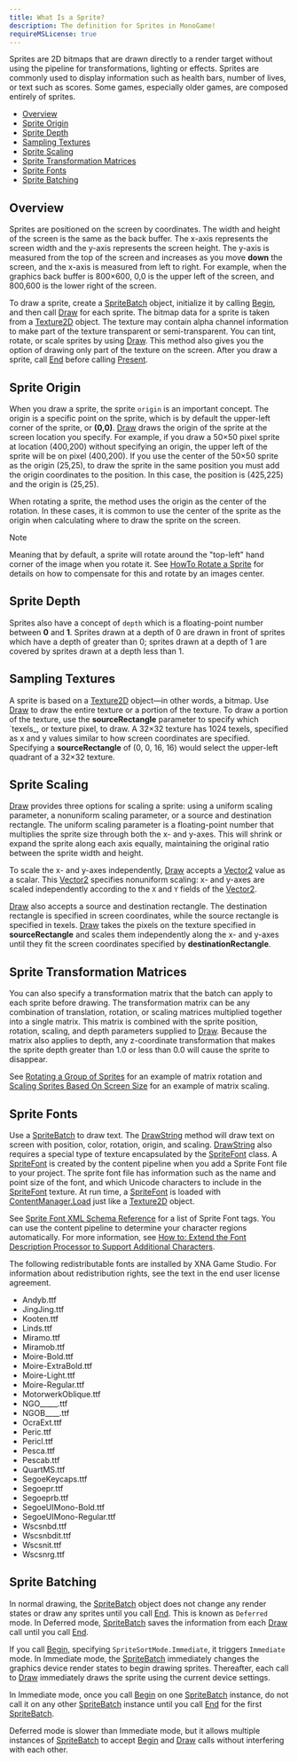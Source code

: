 ```yaml
---
title: What Is a Sprite?
description: The definition for Sprites in MonoGame!
requireMSLicense: true
---
```


Sprites are 2D bitmaps that are drawn directly to a render target without using the pipeline for transformations, lighting or effects. Sprites are commonly used to display information such as health bars, number of lives, or text such as scores. Some games, especially older games, are composed entirely of sprites.

* [Overview](#overview)
* [Sprite Origin](#sprite-origin)
* [Sprite Depth](#sprite-depth)
* [Sampling Textures](#sampling-textures)
* [Sprite Scaling](#sprite-scaling)
* [Sprite Transformation Matrices](#sprite-transformation-matrices)
* [Sprite Fonts](#sprite-fonts)
* [Sprite Batching](#sprite-batching)

## Overview

Sprites are positioned on the screen by coordinates. The width and height of the screen is the same as the back buffer. The x-axis represents the screen width and the y-axis represents the screen height. The y-axis is measured from the top of the screen and increases as you move **down** the screen, and the x-axis is measured from left to right. For example, when the graphics back buffer is 800×600, 0,0 is the upper left of the screen, and 800,600 is the lower right of the screen.

To draw a sprite, create a [SpriteBatch](xref:Microsoft.Xna.Framework.Graphics.SpriteBatch) object, initialize it by calling [Begin](/api/Microsoft.Xna.Framework.Graphics.SpriteBatch.html#Microsoft_Xna_Framework_Graphics_SpriteBatch_Begin_Microsoft_Xna_Framework_Graphics_SpriteSortMode_Microsoft_Xna_Framework_Graphics_BlendState_Microsoft_Xna_Framework_Graphics_SamplerState_Microsoft_Xna_Framework_Graphics_DepthStencilState_Microsoft_Xna_Framework_Graphics_RasterizerState_Microsoft_Xna_Framework_Graphics_Effect_System_Nullable_Microsoft_Xna_Framework_Matrix__), and then call [Draw](/api/Microsoft.Xna.Framework.Graphics.SpriteBatch.html#Microsoft_Xna_Framework_Graphics_SpriteBatch_Draw_Microsoft_Xna_Framework_Graphics_Texture2D_Microsoft_Xna_Framework_Rectangle_Microsoft_Xna_Framework_Color_) for each sprite. The bitmap data for a sprite is taken from a [Texture2D](xref:Microsoft.Xna.Framework.Graphics.Texture2D) object. The texture may contain alpha channel information to make part of the texture transparent or semi-transparent. You can tint, rotate, or scale sprites by using [Draw](/api/Microsoft.Xna.Framework.Graphics.SpriteBatch.html#Microsoft_Xna_Framework_Graphics_SpriteBatch_Draw_Microsoft_Xna_Framework_Graphics_Texture2D_Microsoft_Xna_Framework_Rectangle_Microsoft_Xna_Framework_Color_). This method also gives you the option of drawing only part of the texture on the screen. After you draw a sprite, call [End](/api/Microsoft.Xna.Framework.Graphics.SpriteBatch.html#Microsoft_Xna_Framework_Graphics_SpriteBatch_End) before calling [Present](xref:Microsoft.Xna.Framework.Graphics.GraphicsDevice.Present).

## Sprite Origin

When you draw a sprite, the sprite `origin` is an important concept. The origin is a specific point on the sprite, which is by default the upper-left corner of the sprite, or **(0,0)**. [Draw](/api/Microsoft.Xna.Framework.Graphics.SpriteBatch.html#Microsoft_Xna_Framework_Graphics_SpriteBatch_Draw_Microsoft_Xna_Framework_Graphics_Texture2D_Microsoft_Xna_Framework_Rectangle_Microsoft_Xna_Framework_Color_) draws the origin of the sprite at the screen location you specify. For example, if you draw a 50×50 pixel sprite at location (400,200) without specifying an origin, the upper left of the sprite will be on pixel (400,200). If you use the center of the 50×50 sprite as the origin (25,25), to draw the sprite in the same position you must add the origin coordinates to the position. In this case, the position is (425,225) and the origin is (25,25).

When rotating a sprite, the method uses the origin as the center of the rotation. In these cases, it is common to use the center of the sprite as the origin when calculating where to draw the sprite on the screen.

> [!NOTE]
> Meaning that by default, a sprite will rotate around the "top-left" hand corner of the image when you rotate it.  See [HowTo Rotate a Sprite](../../howto/graphics/HowTo_Rotate_Sprite.md) for details on how to compensate for this and rotate by an images center.

## Sprite Depth

Sprites also have a concept of `depth` which is a floating-point number between **0** and **1**. Sprites drawn at a depth of 0 are drawn in front of sprites which have a depth of greater than 0; sprites drawn at a depth of 1 are covered by sprites drawn at a depth less than 1.

## Sampling Textures

A sprite is based on a [Texture2D](xref:Microsoft.Xna.Framework.Graphics.Texture2D) object—in other words, a bitmap. Use [Draw](/api/Microsoft.Xna.Framework.Graphics.SpriteBatch.html#Microsoft_Xna_Framework_Graphics_SpriteBatch_Draw_Microsoft_Xna_Framework_Graphics_Texture2D_Microsoft_Xna_Framework_Rectangle_Microsoft_Xna_Framework_Color_) to draw the entire texture or a portion of the texture. To draw a portion of the texture, use the **sourceRectangle** parameter to specify which `texels_, or texture pixel, to draw. A 32×32 texture has 1024 texels, specified as x and y values similar to how screen coordinates are specified. Specifying a **sourceRectangle** of (0, 0, 16, 16) would select the upper-left quadrant of a 32×32 texture.

## Sprite Scaling

[Draw](/api/Microsoft.Xna.Framework.Graphics.SpriteBatch.html#Microsoft_Xna_Framework_Graphics_SpriteBatch_Draw_Microsoft_Xna_Framework_Graphics_Texture2D_Microsoft_Xna_Framework_Rectangle_Microsoft_Xna_Framework_Color_) provides three options for scaling a sprite: using a uniform scaling parameter, a nonuniform scaling parameter, or a source and destination rectangle. The uniform scaling parameter is a floating-point number that multiplies the sprite size through both the x- and y-axes. This will shrink or expand the sprite along each axis equally, maintaining the original ratio between the sprite width and height.

To scale the x- and y-axes independently, [Draw](/api/Microsoft.Xna.Framework.Graphics.SpriteBatch.html#Microsoft_Xna_Framework_Graphics_SpriteBatch_Draw_Microsoft_Xna_Framework_Graphics_Texture2D_Microsoft_Xna_Framework_Rectangle_Microsoft_Xna_Framework_Color_) accepts a [Vector2](xref:Microsoft.Xna.Framework.Vector2) value as a scalar. This [Vector2](xref:Microsoft.Xna.Framework.Vector2) specifies nonuniform scaling: x- and y-axes are scaled independently according to the ```X``` and ```Y``` fields of the [Vector2](xref:Microsoft.Xna.Framework.Vector2).

[Draw](/api/Microsoft.Xna.Framework.Graphics.SpriteBatch.html#Microsoft_Xna_Framework_Graphics_SpriteBatch_Draw_Microsoft_Xna_Framework_Graphics_Texture2D_Microsoft_Xna_Framework_Rectangle_Microsoft_Xna_Framework_Color_) also accepts a source and destination rectangle. The destination rectangle is specified in screen coordinates, while the source rectangle is specified in texels. [Draw](/api/Microsoft.Xna.Framework.Graphics.SpriteBatch.html#Microsoft_Xna_Framework_Graphics_SpriteBatch_Draw_Microsoft_Xna_Framework_Graphics_Texture2D_Microsoft_Xna_Framework_Rectangle_Microsoft_Xna_Framework_Color_) takes the pixels on the texture specified in **sourceRectangle** and scales them independently along the x- and y-axes until they fit the screen coordinates specified by **destinationRectangle**.

## Sprite Transformation Matrices

You can also specify a transformation matrix that the batch can apply to each sprite before drawing. The transformation matrix can be any combination of translation, rotation, or scaling matrices multiplied together into a single matrix. This matrix is combined with the sprite position, rotation, scaling, and depth parameters supplied to [Draw](/api/Microsoft.Xna.Framework.Graphics.SpriteBatch.html#Microsoft_Xna_Framework_Graphics_SpriteBatch_Draw_Microsoft_Xna_Framework_Graphics_Texture2D_Microsoft_Xna_Framework_Rectangle_Microsoft_Xna_Framework_Color_). Because the matrix also applies to depth, any z-coordinate transformation that makes the sprite depth greater than 1.0 or less than 0.0 will cause the sprite to disappear.

See [Rotating a Group of Sprites](../../howto/graphics/HowTo_Rotate_Sprite_Group.md) for an example of matrix rotation and [Scaling Sprites Based On Screen Size](../../howto/graphics/HowTo_Scale_Sprites_Matrix.md) for an example of matrix scaling.

## Sprite Fonts

Use a [SpriteBatch](xref:Microsoft.Xna.Framework.Graphics.SpriteBatch) to draw text. The [DrawString](/api/Microsoft.Xna.Framework.Graphics.SpriteBatch.html#Microsoft_Xna_Framework_Graphics_SpriteBatch_DrawString_Microsoft_Xna_Framework_Graphics_SpriteFont_System_String_Microsoft_Xna_Framework_Vector2_Microsoft_Xna_Framework_Color_) method will draw text on screen with position, color, rotation, origin, and scaling. [DrawString](/api/Microsoft.Xna.Framework.Graphics.SpriteBatch.html#Microsoft_Xna_Framework_Graphics_SpriteBatch_DrawString_Microsoft_Xna_Framework_Graphics_SpriteFont_System_String_Microsoft_Xna_Framework_Vector2_Microsoft_Xna_Framework_Color_) also requires a special type of texture encapsulated by the [SpriteFont](xref:Microsoft.Xna.Framework.Graphics.SpriteFont) class. A [SpriteFont](xref:Microsoft.Xna.Framework.Graphics.SpriteFont) is created by the content pipeline when you add a Sprite Font file to your project. The sprite font file has information such as the name and point size of the font, and which Unicode characters to include in the [SpriteFont](xref:Microsoft.Xna.Framework.Graphics.SpriteFont) texture. At run time, a [SpriteFont](xref:Microsoft.Xna.Framework.Graphics.SpriteFont) is loaded with [ContentManager.Load](/api/Microsoft.Xna.Framework.Content.ContentManager.html#Microsoft_Xna_Framework_Content_ContentManager_Load__1_System_String_) just like a [Texture2D](xref:Microsoft.Xna.Framework.Graphics.Texture2D) object.

See [Sprite Font XML Schema Reference](../content_pipeline/CP_SpriteFontSchema.md) for a list of Sprite Font tags. You can use the content pipeline to determine your character regions automatically. For more information, see [How to: Extend the Font Description Processor to Support Additional Characters](../../howto/content_pipeline/HowTo_Extend_Processor.md).

The following redistributable fonts are installed by XNA Game Studio. For information about redistribution rights, see the text in the end user license agreement.

* Andyb.ttf
* JingJing.ttf
* Kooten.ttf
* Linds.ttf
* Miramo.ttf
* Miramob.ttf
* Moire-Bold.ttf
* Moire-ExtraBold.ttf
* Moire-Light.ttf
* Moire-Regular.ttf
* MotorwerkOblique.ttf
* NGO_____.ttf
* NGOB____.ttf
* OcraExt.ttf
* Peric.ttf
* Pericl.ttf
* Pesca.ttf
* Pescab.ttf
* QuartMS.ttf
* SegoeKeycaps.ttf
* Segoepr.ttf
* Segoeprb.ttf
* SegoeUIMono-Bold.ttf
* SegoeUIMono-Regular.ttf
* Wscsnbd.ttf
* Wscsnbdit.ttf
* Wscsnit.ttf
* Wscsnrg.ttf

## Sprite Batching

In normal drawing, the [SpriteBatch](xref:Microsoft.Xna.Framework.Graphics.SpriteBatch) object does not change any render states or draw any sprites until you call [End](/api/Microsoft.Xna.Framework.Graphics.SpriteBatch.html#Microsoft_Xna_Framework_Graphics_SpriteBatch_End). This is known as `Deferred` mode. In Deferred mode, [SpriteBatch](xref:Microsoft.Xna.Framework.Graphics.SpriteBatch) saves the information from each [Draw](/api/Microsoft.Xna.Framework.Graphics.SpriteBatch.html#Microsoft_Xna_Framework_Graphics_SpriteBatch_Draw_Microsoft_Xna_Framework_Graphics_Texture2D_Microsoft_Xna_Framework_Rectangle_Microsoft_Xna_Framework_Color_) call until you call [End](/api/Microsoft.Xna.Framework.Graphics.SpriteBatch.html#Microsoft_Xna_Framework_Graphics_SpriteBatch_End).

If you call [Begin](/api/Microsoft.Xna.Framework.Graphics.SpriteBatch.html#Microsoft_Xna_Framework_Graphics_SpriteBatch_Begin_Microsoft_Xna_Framework_Graphics_SpriteSortMode_Microsoft_Xna_Framework_Graphics_BlendState_Microsoft_Xna_Framework_Graphics_SamplerState_Microsoft_Xna_Framework_Graphics_DepthStencilState_Microsoft_Xna_Framework_Graphics_RasterizerState_Microsoft_Xna_Framework_Graphics_Effect_System_Nullable_Microsoft_Xna_Framework_Matrix__), specifying ```SpriteSortMode.Immediate```, it triggers `Immediate` mode. In Immediate mode, the [SpriteBatch](xref:Microsoft.Xna.Framework.Graphics.SpriteBatch) immediately changes the graphics device render states to begin drawing sprites. Thereafter, each call to [Draw](/api/Microsoft.Xna.Framework.Graphics.SpriteBatch.html#Microsoft_Xna_Framework_Graphics_SpriteBatch_Draw_Microsoft_Xna_Framework_Graphics_Texture2D_Microsoft_Xna_Framework_Rectangle_Microsoft_Xna_Framework_Color_) immediately draws the sprite using the current device settings.

In Immediate mode, once you call [Begin](/api/Microsoft.Xna.Framework.Graphics.SpriteBatch.html#Microsoft_Xna_Framework_Graphics_SpriteBatch_Begin_Microsoft_Xna_Framework_Graphics_SpriteSortMode_Microsoft_Xna_Framework_Graphics_BlendState_Microsoft_Xna_Framework_Graphics_SamplerState_Microsoft_Xna_Framework_Graphics_DepthStencilState_Microsoft_Xna_Framework_Graphics_RasterizerState_Microsoft_Xna_Framework_Graphics_Effect_System_Nullable_Microsoft_Xna_Framework_Matrix__) on one [SpriteBatch](xref:Microsoft.Xna.Framework.Graphics.SpriteBatch) instance, do not call it on any other [SpriteBatch](xref:Microsoft.Xna.Framework.Graphics.SpriteBatch) instance until you call [End](/api/Microsoft.Xna.Framework.Graphics.SpriteBatch.html#Microsoft_Xna_Framework_Graphics_SpriteBatch_End) for the first [SpriteBatch](xref:Microsoft.Xna.Framework.Graphics.SpriteBatch).

Deferred mode is slower than Immediate mode, but it allows multiple instances of [SpriteBatch](xref:Microsoft.Xna.Framework.Graphics.SpriteBatch) to accept [Begin](/api/Microsoft.Xna.Framework.Graphics.SpriteBatch.html#Microsoft_Xna_Framework_Graphics_SpriteBatch_Begin_Microsoft_Xna_Framework_Graphics_SpriteSortMode_Microsoft_Xna_Framework_Graphics_BlendState_Microsoft_Xna_Framework_Graphics_SamplerState_Microsoft_Xna_Framework_Graphics_DepthStencilState_Microsoft_Xna_Framework_Graphics_RasterizerState_Microsoft_Xna_Framework_Graphics_Effect_System_Nullable_Microsoft_Xna_Framework_Matrix__) and [Draw](/api/Microsoft.Xna.Framework.Graphics.SpriteBatch.html#Microsoft_Xna_Framework_Graphics_SpriteBatch_Draw_Microsoft_Xna_Framework_Graphics_Texture2D_Microsoft_Xna_Framework_Rectangle_Microsoft_Xna_Framework_Color_) calls without interfering with each other.
